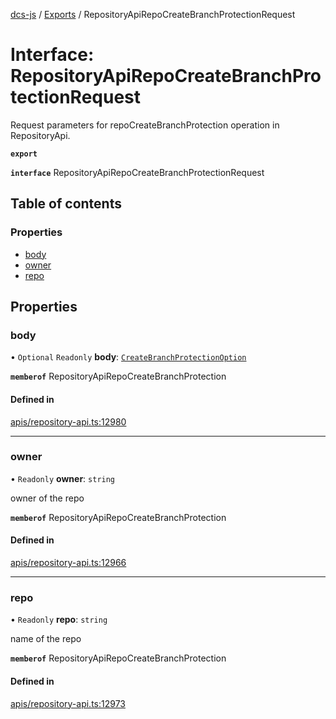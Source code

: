 [dcs-js](../README.md) / [Exports](../modules.md) / RepositoryApiRepoCreateBranchProtectionRequest

# Interface: RepositoryApiRepoCreateBranchProtectionRequest

Request parameters for repoCreateBranchProtection operation in RepositoryApi.

**`export`**

**`interface`** RepositoryApiRepoCreateBranchProtectionRequest

## Table of contents

### Properties

- [body](RepositoryApiRepoCreateBranchProtectionRequest.md#body)
- [owner](RepositoryApiRepoCreateBranchProtectionRequest.md#owner)
- [repo](RepositoryApiRepoCreateBranchProtectionRequest.md#repo)

## Properties

### <a id="body" name="body"></a> body

• `Optional` `Readonly` **body**: [`CreateBranchProtectionOption`](CreateBranchProtectionOption.md)

**`memberof`** RepositoryApiRepoCreateBranchProtection

#### Defined in

[apis/repository-api.ts:12980](https://github.com/unfoldingWord/dcs-js/blob/b29eb7a/apis/repository-api.ts#L12980)

___

### <a id="owner" name="owner"></a> owner

• `Readonly` **owner**: `string`

owner of the repo

**`memberof`** RepositoryApiRepoCreateBranchProtection

#### Defined in

[apis/repository-api.ts:12966](https://github.com/unfoldingWord/dcs-js/blob/b29eb7a/apis/repository-api.ts#L12966)

___

### <a id="repo" name="repo"></a> repo

• `Readonly` **repo**: `string`

name of the repo

**`memberof`** RepositoryApiRepoCreateBranchProtection

#### Defined in

[apis/repository-api.ts:12973](https://github.com/unfoldingWord/dcs-js/blob/b29eb7a/apis/repository-api.ts#L12973)
